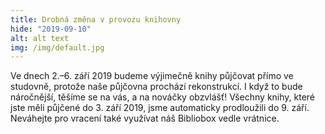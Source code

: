 ```yaml
---
title: Drobná změna v provozu knihovny
hide: "2019-09-10"
alt: alt text
img: /img/default.jpg
---
```


Ve dnech 2.–6. září 2019 budeme výjimečně knihy půjčovat přímo ve studovně,
protože naše půjčovna prochází rekonstrukcí. I když to bude náročnější, těšíme
se na vás, a na nováčky obzvlášť! Všechny knihy, které jste měli půjčené do 3.
září 2019, jsme automaticky prodloužili do 9. září. Neváhejte pro vracení také
využívat náš Bibliobox vedle vrátnice.
